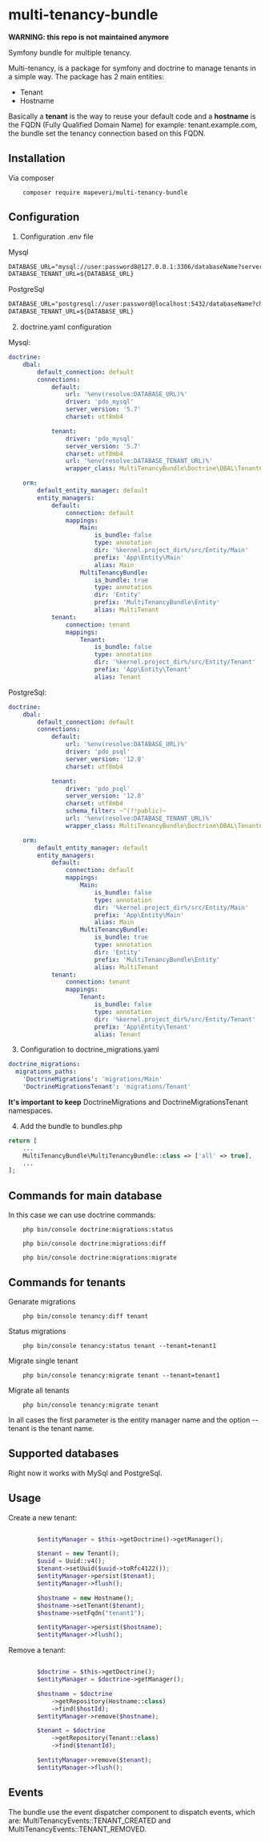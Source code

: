 multi-tenancy-bundle
====================

**WARNING: this repo is not maintained anymore**

Symfony bundle for multiple tenancy. 

Multi-tenancy, is a package for symfony and doctrine to manage tenants in a simple way. The package has 2 main entities:

* Tenant
* Hostname

Basically a **tenant** is the way to reuse your default code and a **hostname** is the FQDN (Fully Qualified Domain Name) for example: tenant.example.com, the bundle set the tenancy connection based on this FQDN.


Installation
------------

Via composer

```console
    composer require mapeveri/multi-tenancy-bundle
```


Configuration
-------------

1. Configuration .env file

Mysql

```txt
DATABASE_URL="mysql://user:password8@127.0.0.1:3306/databaseName?serverVersion=5.7&charset=utf8"
DATABASE_TENANT_URL=${DATABASE_URL}
```

PostgreSql

```txt
DATABASE_URL="postgresql://user:password@localhost:5432/databaseName?charset=utf8"
DATABASE_TENANT_URL=${DATABASE_URL}
```

2. doctrine.yaml configuration

Mysql:

```yaml
doctrine:
    dbal:
        default_connection: default
        connections:
            default:
                url: '%env(resolve:DATABASE_URL)%'
                driver: 'pdo_mysql'
                server_version: '5.7'
                charset: utf8mb4

            tenant:
                driver: 'pdo_mysql'
                server_version: '5.7'
                charset: utf8mb4
                url: '%env(resolve:DATABASE_TENANT_URL)%'
                wrapper_class: MultiTenancyBundle\Doctrine\DBAL\TenantConnectionWrapper

    orm:
        default_entity_manager: default
        entity_managers:
            default:
                connection: default
                mappings:
                    Main:
                        is_bundle: false
                        type: annotation
                        dir: '%kernel.project_dir%/src/Entity/Main'
                        prefix: 'App\Entity\Main'
                        alias: Main
                    MultiTenancyBundle:
                        is_bundle: true
                        type: annotation
                        dir: 'Entity'
                        prefix: 'MultiTenancyBundle\Entity'
                        alias: MultiTenant
            tenant:
                connection: tenant
                mappings:
                    Tenant:
                        is_bundle: false
                        type: annotation
                        dir: '%kernel.project_dir%/src/Entity/Tenant'
                        prefix: 'App\Entity\Tenant'
                        alias: Tenant
```

PostgreSql:

```yaml
doctrine:
    dbal:
        default_connection: default
        connections:
            default:
                url: '%env(resolve:DATABASE_URL)%'
                driver: 'pdo_psql'
                server_version: '12.8'
                charset: utf8mb4

            tenant:
                driver: 'pdo_psql'
                server_version: '12.8'
                charset: utf8mb4
                schema_filter: ~^(?!public)~
                url: '%env(resolve:DATABASE_TENANT_URL)%'
                wrapper_class: MultiTenancyBundle\Doctrine\DBAL\TenantConnectionWrapper

    orm:
        default_entity_manager: default
        entity_managers:
            default:
                connection: default
                mappings:
                    Main:
                        is_bundle: false
                        type: annotation
                        dir: '%kernel.project_dir%/src/Entity/Main'
                        prefix: 'App\Entity\Main'
                        alias: Main
                    MultiTenancyBundle:
                        is_bundle: true
                        type: annotation
                        dir: 'Entity'
                        prefix: 'MultiTenancyBundle\Entity'
                        alias: MultiTenant
            tenant:
                connection: tenant
                mappings:
                    Tenant:
                        is_bundle: false
                        type: annotation
                        dir: '%kernel.project_dir%/src/Entity/Tenant'
                        prefix: 'App\Entity\Tenant'
                        alias: Tenant
```

3. Configuration to doctrine_migrations.yaml

```yaml
doctrine_migrations:
  migrations_paths:
    'DoctrineMigrations': 'migrations/Main'
    'DoctrineMigrationsTenant': 'migrations/Tenant'
```

**It's important to keep** DoctrineMigrations and DoctrineMigrationsTenant namespaces.


4. Add the bundle to bundles.php

```php
return [
    ...
    MultiTenancyBundle\MultiTenancyBundle::class => ['all' => true],
    ...
];
```

Commands for main database
--------------------------

In this case we can use doctrine commands:

```console
    php bin/console doctrine:migrations:status
```

```console
    php bin/console doctrine:migrations:diff
```

```console
    php bin/console doctrine:migrations:migrate
```


Commands for tenants
--------------------

Genarate migrations

```console
    php bin/console tenancy:diff tenant
```

Status migrations

```console
    php bin/console tenancy:status tenant --tenant=tenant1
```

Migrate single tenant

```console
    php bin/console tenancy:migrate tenant --tenant=tenant1
```

Migrate all tenants

```console
    php bin/console tenancy:migrate tenant
```


In all cases the first parameter is the entity manager name and the option --tenant is the tenant name.


Supported databases
-------------------

Right now it works with MySql and PostgreSql.


Usage
-----


Create a new tenant:

```php

        $entityManager = $this->getDoctrine()->getManager();

        $tenant = new Tenant();
        $uuid = Uuid::v4();
        $tenant->setUuid($uuid->toRfc4122());
        $entityManager->persist($tenant);
        $entityManager->flush();

        $hostname = new Hostname();
        $hostname->setTenant($tenant);
        $hostname->setFqdn("tenant1");

        $entityManager->persist($hostname);
        $entityManager->flush();
```

Remove a tenant:

```php

        $doctrine = $this->getDoctrine();
        $entityManager = $doctrine->getManager();

        $hostname = $doctrine
            ->getRepository(Hostname::class)
            ->find($hostId);
        $entityManager->remove($hostname);

        $tenant = $doctrine
            ->getRepository(Tenant::class)
            ->find($tenantId);

        $entityManager->remove($tenant);
        $entityManager->flush();
```

Events
------

The bundle use the event dispatcher component to dispatch events, which are: MultiTenancyEvents::TENANT_CREATED and MultiTenancyEvents::TENANT_REMOVED. 
